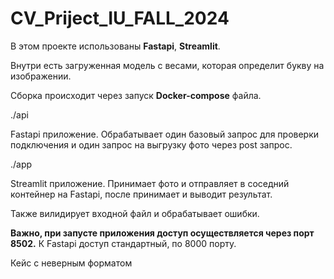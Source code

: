 # CV_Priject_IU_FALL_2024

В этом проекте использованы **Fastapi**, **Streamlit**. 

Внутри есть загруженная модель с весами, которая определит букву на изображении.

Сборка происходит через запуск **Docker-compose** файла.

./api

Fastapi приложение. Обрабатывает один базовый запрос для проверки подключения и один запрос на выгрузку фото через post запрос.

./app

Streamlit приложение. Принимает фото и отправляет в соседний контейнер на Fastapi, после принимает и выводит результат.

Также вилидирует входной файл и обрабатывает ошибки.

**Важно, при запусте приложения доступ осуществляется через порт 8502.** К Fastapi доступ стандартный, по 8000 порту.


Кейс с неверным форматом

